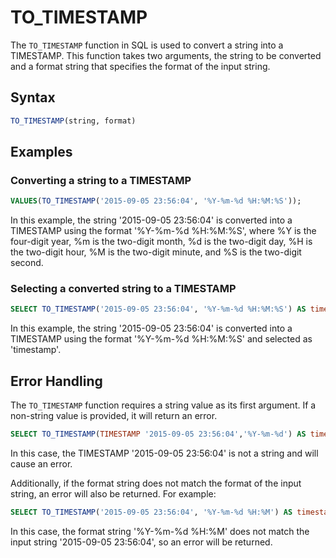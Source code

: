 # TO_TIMESTAMP

The `TO_TIMESTAMP` function in SQL is used to convert a string into a TIMESTAMP. This function takes two arguments, the string to be converted and a format string that specifies the format of the input string.

## Syntax

```sql
TO_TIMESTAMP(string, format)
```

## Examples

### Converting a string to a TIMESTAMP

```sql
VALUES(TO_TIMESTAMP('2015-09-05 23:56:04', '%Y-%m-%d %H:%M:%S'));
```

In this example, the string '2015-09-05 23:56:04' is converted into a TIMESTAMP using the format '%Y-%m-%d %H:%M:%S', where %Y is the four-digit year, %m is the two-digit month, %d is the two-digit day, %H is the two-digit hour, %M is the two-digit minute, and %S is the two-digit second.

### Selecting a converted string to a TIMESTAMP

```sql
SELECT TO_TIMESTAMP('2015-09-05 23:56:04', '%Y-%m-%d %H:%M:%S') AS timestamp;
```

In this example, the string '2015-09-05 23:56:04' is converted into a TIMESTAMP using the format '%Y-%m-%d %H:%M:%S' and selected as 'timestamp'.

## Error Handling

The `TO_TIMESTAMP` function requires a string value as its first argument. If a non-string value is provided, it will return an error.

```sql
SELECT TO_TIMESTAMP(TIMESTAMP '2015-09-05 23:56:04','%Y-%m-%d') AS timestamp;
```

In this case, the TIMESTAMP '2015-09-05 23:56:04' is not a string and will cause an error.

Additionally, if the format string does not match the format of the input string, an error will also be returned. For example:

```sql
SELECT TO_TIMESTAMP('2015-09-05 23:56:04', '%Y-%m-%d %H:%M') AS timestamp;
```

In this case, the format string '%Y-%m-%d %H:%M' does not match the input string '2015-09-05 23:56:04', so an error will be returned.